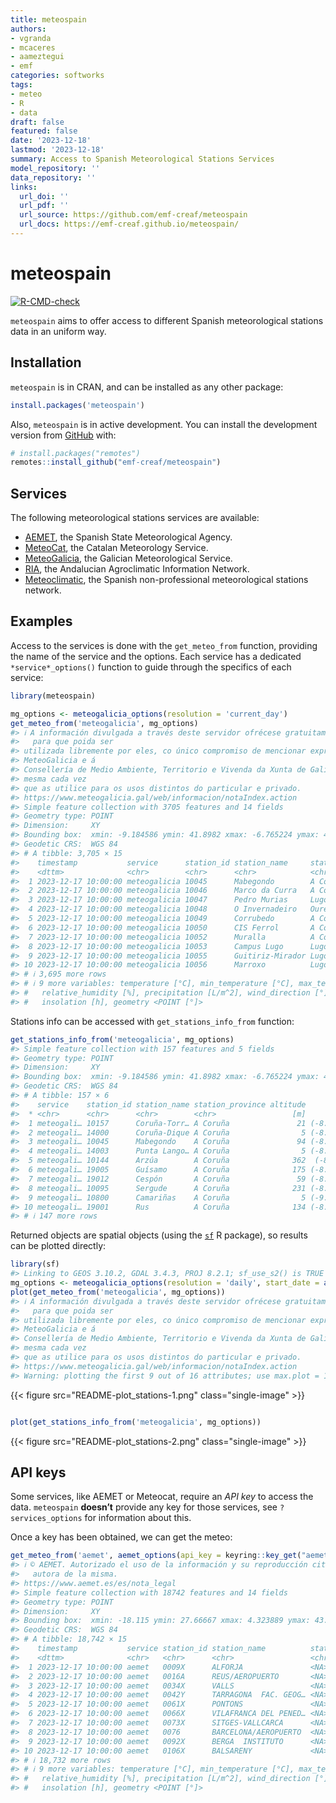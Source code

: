 ```yaml
---
title: meteospain
authors:
- vgranda
- mcaceres
- aameztegui
- emf
categories: softworks
tags:
- meteo
- R
- data
draft: false
featured: false
date: '2023-12-18'
lastmod: '2023-12-18'
summary: Access to Spanish Meteorological Stations Services
model_repository: ''
data_repository: ''
links:
  url_doi: ''
  url_pdf: ''
  url_source: https://github.com/emf-creaf/meteospain
  url_docs: https://emf-creaf.github.io/meteospain/
---
```

# meteospain

[![R-CMD-check](https://github.com/emf-creaf/meteospain/actions/workflows/R-CMD-check.yaml/badge.svg?branch=main)](https://github.com/emf-creaf/meteospain/actions/workflows/R-CMD-check.yaml)

`meteospain` aims to offer access to different Spanish meteorological
stations data in an uniform way.

## Installation

`meteospain` is in CRAN, and can be installed as any other package:

``` r
install.packages('meteospain')
```

Also, `meteospain` is in active development. You can install the
development version from [GitHub](https://github.com/) with:

``` r
# install.packages("remotes")
remotes::install_github("emf-creaf/meteospain")
```

## Services

The following meteorological stations services are available:

- [AEMET](https://www.aemet.es/en/portada), the Spanish State
  Meteorological Agency.
- [MeteoCat](https://meteo.cat), the Catalan Meteorology Service.
- [MeteoGalicia](https://www.meteogalicia.gal/web/inicio.action), the
  Galician Meteorological Service.
- [RIA](https://www.juntadeandalucia.es/agriculturaypesca/ifapa/riaweb/web/),
  the Andalucian Agroclimatic Information Network.
- [Meteoclimatic](https://www.meteoclimatic.net/), the Spanish
  non-professional meteorological stations network.

## Examples

Access to the services is done with the `get_meteo_from` function,
providing the name of the service and the options. Each service has a
dedicated `*service*_options()` function to guide through the specifics
of each service:

``` r
library(meteospain)

mg_options <- meteogalicia_options(resolution = 'current_day')
get_meteo_from('meteogalicia', mg_options)
#> ℹ A información divulgada a través deste servidor ofrécese gratuitamente aos cidadáns
#>   para que poida ser
#> utilizada libremente por eles, co único compromiso de mencionar expresamente a
#> MeteoGalicia e á
#> Consellería de Medio Ambiente, Territorio e Vivenda da Xunta de Galicia como fonte da
#> mesma cada vez
#> que as utilice para os usos distintos do particular e privado.
#> https://www.meteogalicia.gal/web/informacion/notaIndex.action
#> Simple feature collection with 3705 features and 14 fields
#> Geometry type: POINT
#> Dimension:     XY
#> Bounding box:  xmin: -9.184586 ymin: 41.8982 xmax: -6.765224 ymax: 43.734
#> Geodetic CRS:  WGS 84
#> # A tibble: 3,705 × 15
#>    timestamp           service      station_id station_name     station_province altitude
#>    <dttm>              <chr>        <chr>      <chr>            <chr>                 [m]
#>  1 2023-12-17 10:00:00 meteogalicia 10045      Mabegondo        A Coruña               94
#>  2 2023-12-17 10:00:00 meteogalicia 10046      Marco da Curra   A Coruña              651
#>  3 2023-12-17 10:00:00 meteogalicia 10047      Pedro Murias     Lugo                   51
#>  4 2023-12-17 10:00:00 meteogalicia 10048      O Invernadeiro   Ourense              1026
#>  5 2023-12-17 10:00:00 meteogalicia 10049      Corrubedo        A Coruña               30
#>  6 2023-12-17 10:00:00 meteogalicia 10050      CIS Ferrol       A Coruña               37
#>  7 2023-12-17 10:00:00 meteogalicia 10052      Muralla          A Coruña              661
#>  8 2023-12-17 10:00:00 meteogalicia 10053      Campus Lugo      Lugo                  400
#>  9 2023-12-17 10:00:00 meteogalicia 10055      Guitiriz-Mirador Lugo                  684
#> 10 2023-12-17 10:00:00 meteogalicia 10056      Marroxo          Lugo                  645
#> # ℹ 3,695 more rows
#> # ℹ 9 more variables: temperature [°C], min_temperature [°C], max_temperature [°C],
#> #   relative_humidity [%], precipitation [L/m^2], wind_direction [°], wind_speed [m/s],
#> #   insolation [h], geometry <POINT [°]>
```

Stations info can be accessed with `get_stations_info_from` function:

``` r
get_stations_info_from('meteogalicia', mg_options)
#> Simple feature collection with 157 features and 5 fields
#> Geometry type: POINT
#> Dimension:     XY
#> Bounding box:  xmin: -9.184586 ymin: 41.8982 xmax: -6.765224 ymax: 43.7383
#> Geodetic CRS:  WGS 84
#> # A tibble: 157 × 6
#>    service    station_id station_name station_province altitude             geometry
#>  * <chr>      <chr>      <chr>        <chr>                 [m]          <POINT [°]>
#>  1 meteogali… 10157      Coruña-Torr… A Coruña               21 (-8.409202 43.38276)
#>  2 meteogali… 14000      Coruña-Dique A Coruña                5 (-8.374706 43.36506)
#>  3 meteogali… 10045      Mabegondo    A Coruña               94 (-8.262225 43.24137)
#>  4 meteogali… 14003      Punta Lango… A Coruña                5 (-8.531179 43.34723)
#>  5 meteogali… 10144      Arzúa        A Coruña              362  (-8.17469 42.93196)
#>  6 meteogali… 19005      Guísamo      A Coruña              175 (-8.276487 43.30799)
#>  7 meteogali… 19012      Cespón       A Coruña               59 (-8.854571 42.67466)
#>  8 meteogali… 10095      Sergude      A Coruña              231 (-8.461246 42.82283)
#>  9 meteogali… 10800      Camariñas    A Coruña                5 (-9.178318 43.12445)
#> 10 meteogali… 19001      Rus          A Coruña              134 (-8.685357 43.15616)
#> # ℹ 147 more rows
```

Returned objects are spatial objects (using the
[`sf`](https://r-spatial.github.io/sf/) R package), so results can be
plotted directly:

``` r
library(sf)
#> Linking to GEOS 3.10.2, GDAL 3.4.3, PROJ 8.2.1; sf_use_s2() is TRUE
mg_options <- meteogalicia_options(resolution = 'daily', start_date = as.Date('2021-04-25'))
plot(get_meteo_from('meteogalicia', mg_options))
#> ℹ A información divulgada a través deste servidor ofrécese gratuitamente aos cidadáns
#>   para que poida ser
#> utilizada libremente por eles, co único compromiso de mencionar expresamente a
#> MeteoGalicia e á
#> Consellería de Medio Ambiente, Territorio e Vivenda da Xunta de Galicia como fonte da
#> mesma cada vez
#> que as utilice para os usos distintos do particular e privado.
#> https://www.meteogalicia.gal/web/informacion/notaIndex.action
#> Warning: plotting the first 9 out of 16 attributes; use max.plot = 16 to plot all
```

{{< figure src="README-plot_stations-1.png" class="single-image" >}}

``` r

plot(get_stations_info_from('meteogalicia', mg_options))
```

{{< figure src="README-plot_stations-2.png" class="single-image" >}}

## API keys

Some services, like AEMET or Meteocat, require an *API key* to access
the data. `meteospain` **doesn’t** provide any key for those services,
see `?services_options` for information about this.

Once a key has been obtained, we can get the meteo:

``` r
get_meteo_from('aemet', aemet_options(api_key = keyring::key_get("aemet")))
#> ℹ © AEMET. Autorizado el uso de la información y su reproducción citando a AEMET como
#>   autora de la misma.
#> https://www.aemet.es/es/nota_legal
#> Simple feature collection with 18742 features and 14 fields
#> Geometry type: POINT
#> Dimension:     XY
#> Bounding box:  xmin: -18.115 ymin: 27.66667 xmax: 4.323889 ymax: 43.78621
#> Geodetic CRS:  WGS 84
#> # A tibble: 18,742 × 15
#>    timestamp           service station_id station_name          station_province altitude
#>    <dttm>              <chr>   <chr>      <chr>                 <chr>                 [m]
#>  1 2023-12-17 10:00:00 aemet   0009X      ALFORJA               <NA>                  406
#>  2 2023-12-17 10:00:00 aemet   0016A      REUS/AEROPUERTO       <NA>                   71
#>  3 2023-12-17 10:00:00 aemet   0034X      VALLS                 <NA>                  233
#>  4 2023-12-17 10:00:00 aemet   0042Y      TARRAGONA  FAC. GEOG… <NA>                   55
#>  5 2023-12-17 10:00:00 aemet   0061X      PONTONS               <NA>                  632
#>  6 2023-12-17 10:00:00 aemet   0066X      VILAFRANCA DEL PENED… <NA>                  177
#>  7 2023-12-17 10:00:00 aemet   0073X      SITGES-VALLCARCA      <NA>                   58
#>  8 2023-12-17 10:00:00 aemet   0076       BARCELONA/AEROPUERTO  <NA>                    4
#>  9 2023-12-17 10:00:00 aemet   0092X      BERGA  INSTITUTO      <NA>                  682
#> 10 2023-12-17 10:00:00 aemet   0106X      BALSARENY             <NA>                  361
#> # ℹ 18,732 more rows
#> # ℹ 9 more variables: temperature [°C], min_temperature [°C], max_temperature [°C],
#> #   relative_humidity [%], precipitation [L/m^2], wind_direction [°], wind_speed [m/s],
#> #   insolation [h], geometry <POINT [°]>
```
